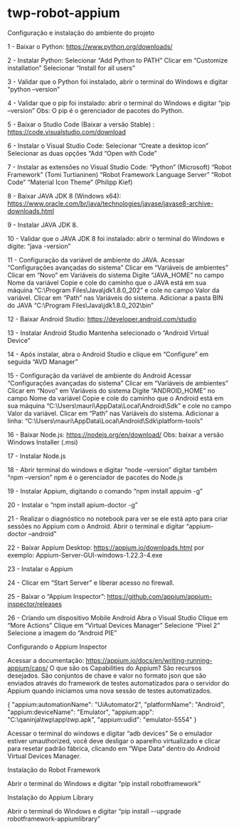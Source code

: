 # twp-robot-appium

Configuração e instalação do ambiente do projeto

1 - Baixar o Python: https://www.python.org/downloads/

2 - Instalar Python:
Selecionar “Add Python to PATH”
Clicar em “Customize installation”
Selecionar “Install for all users”

3 - Validar que o Python foi instalado, abrir o terminal do Windows e digitar “python –version”

4 - Validar que o pip foi instalado: abrir o terminal do Windows e digitar “pip –version”
Obs: O pip é o gerenciador de pacotes do Python.

5 - Baixar o Studio Code (Baixar a versão Stable) : https://code.visualstudio.com/download

6 - Instalar o Visual Studio Code:
	Selecionar “Create a desktop icon”
	Selecionar as duas opções “Add “Open with Code”

7 - Instalar as extensões no Visual Studio Code:
“Python” (Microsoft)
“Robot Framework” (Tomi Turtianinen)
“Robot Framework Language Server”
“Robot Code”
“Material Icon Theme” (Philipp Kief)

8 - Baixar JAVA JDK 8 (Windows x64):
https://www.oracle.com/br/java/technologies/javase/javase8-archive-downloads.html

9 - Instalar JAVA JDK 8.

10 - Validar que o JAVA JDK 8 foi instalado: abrir o terminal do Windows e digite: “java -version”

11 - Configuração da variável de ambiente do JAVA.
	Acessar “Configurações avançadas do sistema”
	Clicar em “Variáveis de ambientes”
	Clicar em “Novo” em Variáveis do sistema
		Digite “JAVA_HOME” no campo Nome da variável
		Copie e cole do caminho que o JAVA está em sua máquina
		“C:\Program Files\Java\jdk1.8.0_202” e cole no campo Valor da variável.
Clicar em “Path” nas Variáveis do sistema.
Adicionar a pasta BIN do JAVA “C:\Program Files\Java\jdk1.8.0_202\bin”

12 - Baixar Android Studio: https://developer.android.com/studio

13 - Instalar Android Studio
	Mantenha selecionado o “Android Virtual Device”

14 - Após instalar, abra o Android Studio e clique em “Configure” em seguida “AVD Manager”

15 - Configuração da variável de ambiente do Android
	Acessar “Configurações avançadas do sistema”
	Clicar em “Variáveis de ambientes”
	Clicar em “Novo” em Variáveis do sistema
		Digite “ANDROID_HOME” no campo Nome da variável
		Copie e cole do caminho que o Android está em sua máquina
		“C:\Users\mauri\AppData\Local\Android\Sdk” e cole no campo Valor da variável.
Clicar em “Path” nas Variáveis do sistema.
Adicionar a linha: “C:\Users\mauri\AppData\Local\Android\Sdk\platform-tools”

16 - Baixar Node.js: https://nodejs.org/en/download/
	Obs: baixar a versão Windows Installer (.msi)

17 - Instalar Node.js

18 - Abrir terminal do windows e digitar “node –version”
	digitar também “npm –version” npm é o gerenciador de pacotes do Node.js

19 - Instalar Appium, digitando o comando “npm install appuim -g”

20 - Instalar o “npm install apium-doctor -g”

21 - Realizar o diagnóstico no notebook para ver se ele está apto para criar sessões no Appium com o Android. Abrir o terminal e digitar “appium-doctor –android”

22 - Baixar Appium Desktop: https://appium.io/downloads.html
	por exemplo: Appium-Server-GUI-windows-1.22.3-4.exe

23 - Instalar o Appium

24 - Clicar em “Start Server” e liberar acesso no firewall.

25 - Baixar o “Appium Inspector”: https://github.com/appium/appium-inspector/releases

26 - Criando um dispositivo Mobile Android
	Abra o Visual Studio
	Clique em “More Actions”
	Clique em “Virtual Devices Manager”
	Selecione “Pixel 2”
	Selecione a imagem do “Android PIE”

Configurando o Appium Inspector

Acessar a documentação: https://appium.io/docs/en/writing-running-appium/caps/
O que são os Capabilities do Appium? São recursos desejados. São conjuntos de chave e valor no formato json que são enviados através do framework de testes automatizados para o servidor do Appium quando iniciamos uma nova sessão de testes automatizados.

{
  "appium:automationName": "UiAutomator2",
  "platformName": "Android",
  "appium:deviceName": "Emulator",
  "appium:app": "C:\\qaninja\\twp\\app\\twp.apk",
  "appium:udid": "emulator-5554"
}

Acessar o terminal do windows e digitar “adb devices”
Se o emulador estiver umauthorized, você deve desligar o aparelho virtualizado e clicar para resetar padrão fábrica, clicando em “Wipe Data” dentro do Android Virtual Devices Manager.


Instalação do Robot Framework

Abrir o terminal do Windows e digitar “pip install robotframework”

Instalação do Appium Library

Abrir o terminal do Windows e digitar “pip install --upgrade robotframework-appiumlibrary”

